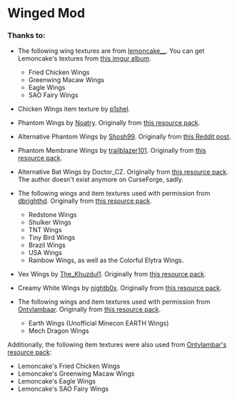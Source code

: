 # Winged Mod

### Thanks to:

- The following wing textures are from [lemoncake__](https://www.reddit.com/user/lemoncake__/).
  You can get Lemoncake's textures from [this imgur album](https://imgur.com/a/sI5cv).
  - Fried Chicken Wings
  - Greenwing Macaw Wings
  - Eagle Wings
  - SAO Fairy Wings
  
- Chicken Wings item texture by [p1shel](https://www.curseforge.com/members/p1shel).

- Phantom Wings by [Noatry](https://www.planetminecraft.com/member/noatry/).
  Originally from [this resource pack](https://www.planetminecraft.com/texture-pack/phantom-wings-for-elytra/).

- Alternative Phantom Wings by [Shosh99](https://www.reddit.com/user/Shosh99/).
  Originally from [this Reddit post](https://www.reddit.com/r/Minecraft/comments/8axcds/ive_made_phantom_texture_for_the_elytra/).
  
- Phantom Membrane Wings by [trailblazer101](https://www.curseforge.com/members/trailblazer101/).
  Originally from [this resource pack](https://www.curseforge.com/minecraft/texture-packs/phantom-elytra).

- Alternative Bat Wings by Doctor_CZ.
  Originally from [this resource pack](https://www.curseforge.com/minecraft/texture-packs/bat-wings-skin-for-elytra).
  The author doesn't exist anymore on CurseForge, sadly.
  
- The following wings and item textures used with permission from [dbrighthd](https://www.curseforge.com/members/dbrighthd).
  Originally from [this resource pack](https://www.curseforge.com/minecraft/texture-packs/elytras).
   - Redstone Wings
   - Shulker Wings
   - TNT Wings
   - Tiny Bird Wings
   - Brazil Wings
   - USA Wings
   - Rainbow Wings, as well as the Colorful Elytra Wings.

- Vex Wings by [The_Khuzdul1](https://www.planetminecraft.com/member/the_khuzdul1/).
  Originally from [this resource pack](https://www.planetminecraft.com/texture-pack/vex-elytra-vanilla-add-on/).

- Creamy White Wings by [nightb0x](https://www.planetminecraft.com/member/nightbox/).
  Originally from [this resource pack](https://www.planetminecraft.com/texture-pack/creamy-white-wings/).
  
- The following wings and item textures used with permission from [Ontvlambaar](https://www.planetminecraft.com/member/ontvlambaar/).
  Originally from [this resource pack](https://www.planetminecraft.com/texture-pack/more-elytras-in-vanilla-minecraft-requires-optifine/).
   - Earth Wings (Unofficial Minecon EARTH Wings)
   - Mech Dragon Wings
   
Additionally, the following item textures were also used from [Ontvlambar's resource pack](https://www.planetminecraft.com/texture-pack/more-elytras-in-vanilla-minecraft-requires-optifine/):
  - Lemoncake's Fried Chicken Wings
  - Lemoncake's Greenwing Macaw Wings
  - Lemoncake's Eagle Wings
  - Lemoncake's SAO Fairy Wings